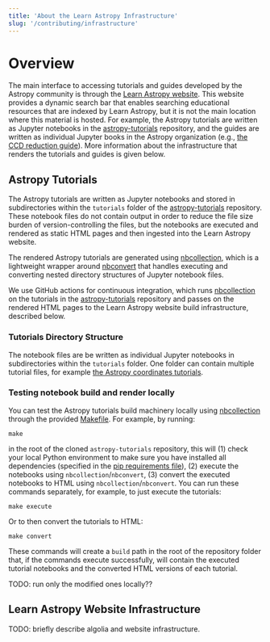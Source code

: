 ```yaml
---
title: 'About the Learn Astropy Infrastructure'
slug: '/contributing/infrastructure'
---
```


# Overview

The main interface to accessing tutorials and guides developed by the Astropy community is through the [Learn Astropy website](https://learn.astropy.org). This website provides a dynamic search bar that enables searching educational resources that are indexed by Learn Astropy, but it is not the main location where this material is hosted. For example, the Astropy tutorials are written as Jupyter notebooks in the [astropy-tutorials](https://github.com/astropy/astropy-tutorials) repository, and the guides are written as individual Jupyter books in the Astropy organization (e.g., [the CCD reduction guide](https://github.com/astropy/ccd-reduction-and-photometry-guide)). More information about the infrastructure that renders the tutorials and guides is given below.

## Astropy Tutorials

The Astropy tutorials are written as Jupyter notebooks and stored in subdirectories within the `tutorials` folder of the [astropy-tutorials](https://github.com/astropy/astropy-tutorials) repository. These notebook files do not contain output in order to reduce the file size burden of version-controlling the files, but the notebooks are executed and rendered as static HTML pages and then ingested into the Learn Astropy website.

The rendered Astropy tutorials are generated using [nbcollection](https://github.com/astropy/nbcollection), which is a lightweight wrapper around [nbconvert](https://nbconvert.readthedocs.io/) that handles executing and converting nested directory structures of Jupyter notebook files.

We use GitHub actions for continuous integration, which runs [nbcollection](https://github.com/astropy/nbcollection) on the tutorials in the [astropy-tutorials](https://github.com/astropy/astropy-tutorials) repository and passes on the rendered HTML pages to the Learn Astropy website build infrastructure, described below.

### Tutorials Directory Structure

The notebook files are be written as individual Jupyter notebooks in subdirectories within the `tutorials` folder. One folder can contain multiple tutorial files, for example [the Astropy coordinates tutorials](https://github.com/astropy/astropy-tutorials/tree/main/tutorials/astropy-coordinates).

### Testing notebook build and render locally

You can test the Astropy tutorials build machinery locally using [nbcollection](https://github.com/astropy/nbcollection) through the provided [Makefile](https://github.com/astropy/astropy-tutorials/blob/main/Makefile). For example, by running:

    make

in the root of the cloned `astropy-tutorials` repository, this will (1) check your local Python environment to make sure you have installed all dependencies (specified in the [pip requirements file](https://github.com/astropy/astropy-tutorials/blob/main/pip-requirements.txt)), (2) execute the notebooks using `nbcollection`/`nbconvert`, (3) convert the executed notebooks to HTML using `nbcollection`/`nbconvert`. You can run these commands separately, for example, to just execute the tutorials:

    make execute

Or to then convert the tutorials to HTML:

    make convert

These commands will create a `build` path in the root of the repository folder that, if the commands execute successfully, will contain the executed tutorial notebooks and the converted HTML versions of each tutorial.

TODO: run only the modified ones locally??

## Learn Astropy Website Infrastructure

TODO: briefly describe algolia and website infrastructure.

